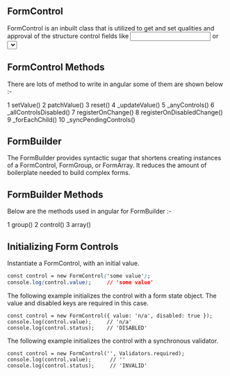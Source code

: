 ## FormControl
 
 FormControl is an inbuilt class that is utilized to get and set qualities and approval of the structure control fields like <input> or <select>. The FormControl tracks the worth and approval status of a singular structure control. It tends to be utilized independent just as with a parent structure.
  
  ## FormControl Methods
  
  There are lots of method to write in angular some of them are shown below :- 
  
  1 setValue()
  2 patchValue()
  3 reset()
  4 _updateValue()
  5 _anyControls()
  6 _allControlsDisabled()
  7 registerOnChange()
  8 registerOnDisabledChange()
  9 _forEachChild()
 10 _syncPendingControls()
 
 ## FormBuilder
 
 The FormBuilder provides syntactic sugar that shortens creating instances of a FormControl, FormGroup, or FormArray. It reduces the amount of boilerplate needed to build complex forms.
 
 ## FormBuilder Methods
 
 Below are the methods used in angular for FormBuilder :-
 
 1 group()
 2 control()
 3 array()
 
## Initializing Form Controls
 
Instantiate a FormControl, with an initial value.
 
 ```css
 const control = new FormControl('some value');
console.log(control.value);     // 'some value'
 ```
 The following example initializes the control with a form state object. The value and disabled keys are required in this case.
 
 ```angular
 const control = new FormControl({ value: 'n/a', disabled: true });
console.log(control.value);     // 'n/a'
console.log(control.status);    // 'DISABLED'
 ```
 The following example initializes the control with a synchronous validator.
 
 ```angular
 const control = new FormControl('', Validators.required);
console.log(control.value);      // ''
console.log(control.status);     // 'INVALID'
 ```
